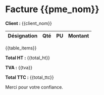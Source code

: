 # Facture {{pme_nom}}

**Client :** {{client_nom}}

| Désignation | Qté | PU | Montant |
|-------------|-----|----|---------|
{{table_items}}

**Total HT :** {{total_ht}}

**TVA :** {{tva}}

**Total TTC :** {{total_ttc}}

Merci pour votre confiance.
